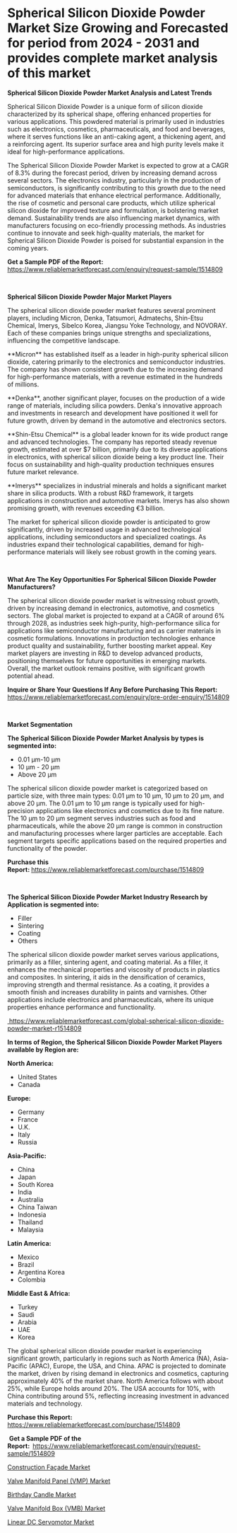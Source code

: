 <p><h1>Spherical Silicon Dioxide Powder Market Size Growing and Forecasted for period from 2024 - 2031 and provides complete market analysis of this market</h1></p><p><strong>Spherical Silicon Dioxide Powder Market Analysis and Latest Trends</strong></p>
<p><p>Spherical Silicon Dioxide Powder is a unique form of silicon dioxide characterized by its spherical shape, offering enhanced properties for various applications. This powdered material is primarily used in industries such as electronics, cosmetics, pharmaceuticals, and food and beverages, where it serves functions like an anti-caking agent, a thickening agent, and a reinforcing agent. Its superior surface area and high purity levels make it ideal for high-performance applications.</p><p>The Spherical Silicon Dioxide Powder Market is expected to grow at a CAGR of 8.3% during the forecast period, driven by increasing demand across several sectors. The electronics industry, particularly in the production of semiconductors, is significantly contributing to this growth due to the need for advanced materials that enhance electrical performance. Additionally, the rise of cosmetic and personal care products, which utilize spherical silicon dioxide for improved texture and formulation, is bolstering market demand. Sustainability trends are also influencing market dynamics, with manufacturers focusing on eco-friendly processing methods. As industries continue to innovate and seek high-quality materials, the market for Spherical Silicon Dioxide Powder is poised for substantial expansion in the coming years.</p></p>
<p><strong>Get a Sample PDF of the Report:&nbsp;</strong> <a href="https://www.reliablemarketforecast.com/enquiry/request-sample/1514809?utm_campaign=1130&utm_medium=2&utm_source=Github&utm_content=ia&utm_term=27102024&utm_id=spherical-silicon-dioxide-powder">https://www.reliablemarketforecast.com/enquiry/request-sample/1514809</a></p>
<p>&nbsp;</p>
<p><strong>Spherical Silicon Dioxide Powder Major Market Players</strong></p>
<p><p>The spherical silicon dioxide powder market features several prominent players, including Micron, Denka, Tatsumori, Admatechs, Shin-Etsu Chemical, Imerys, Sibelco Korea, Jiangsu Yoke Technology, and NOVORAY. Each of these companies brings unique strengths and specializations, influencing the competitive landscape.</p><p>**Micron** has established itself as a leader in high-purity spherical silicon dioxide, catering primarily to the electronics and semiconductor industries. The company has shown consistent growth due to the increasing demand for high-performance materials, with a revenue estimated in the hundreds of millions.</p><p>**Denka**, another significant player, focuses on the production of a wide range of materials, including silica powders. Denka's innovative approach and investments in research and development have positioned it well for future growth, driven by demand in the automotive and electronics sectors.</p><p>**Shin-Etsu Chemical** is a global leader known for its wide product range and advanced technologies. The company has reported steady revenue growth, estimated at over $7 billion, primarily due to its diverse applications in electronics, with spherical silicon dioxide being a key product line. Their focus on sustainability and high-quality production techniques ensures future market relevance.</p><p>**Imerys** specializes in industrial minerals and holds a significant market share in silica products. With a robust R&D framework, it targets applications in construction and automotive markets. Imerys has also shown promising growth, with revenues exceeding €3 billion.</p><p>The market for spherical silicon dioxide powder is anticipated to grow significantly, driven by increased usage in advanced technological applications, including semiconductors and specialized coatings. As industries expand their technological capabilities, demand for high-performance materials will likely see robust growth in the coming years.</p></p>
<p>&nbsp;</p>
<p><strong>What Are The Key Opportunities For Spherical Silicon Dioxide Powder Manufacturers?</strong></p>
<p><p>The spherical silicon dioxide powder market is witnessing robust growth, driven by increasing demand in electronics, automotive, and cosmetics sectors. The global market is projected to expand at a CAGR of around 6% through 2028, as industries seek high-purity, high-performance silica for applications like semiconductor manufacturing and as carrier materials in cosmetic formulations. Innovations in production technologies enhance product quality and sustainability, further boosting market appeal. Key market players are investing in R&D to develop advanced products, positioning themselves for future opportunities in emerging markets. Overall, the market outlook remains positive, with significant growth potential ahead.</p></p>
<p><strong>Inquire or Share Your Questions If Any Before Purchasing This Report:</strong> <a href="https://www.reliablemarketforecast.com/enquiry/pre-order-enquiry/1514809?utm_campaign=1130&utm_medium=2&utm_source=Github&utm_content=ia&utm_term=27102024&utm_id=spherical-silicon-dioxide-powder">https://www.reliablemarketforecast.com/enquiry/pre-order-enquiry/1514809</a></p>
<p>&nbsp;</p>
<p><strong>Market Segmentation</strong></p>
<p><strong>The Spherical Silicon Dioxide Powder Market Analysis by types is segmented into:</strong></p>
<p><ul><li>0.01 μm-10 μm</li><li>10 μm - 20 μm</li><li>Above 20 μm</li></ul></p>
<p><p>The spherical silicon dioxide powder market is categorized based on particle size, with three main types: 0.01 μm to 10 μm, 10 μm to 20 μm, and above 20 μm. The 0.01 μm to 10 μm range is typically used for high-precision applications like electronics and cosmetics due to its fine nature. The 10 μm to 20 μm segment serves industries such as food and pharmaceuticals, while the above 20 μm range is common in construction and manufacturing processes where larger particles are acceptable. Each segment targets specific applications based on the required properties and functionality of the powder.</p></p>
<p><strong>Purchase this Report:&nbsp;</strong><a href="https://www.reliablemarketforecast.com/purchase/1514809?utm_campaign=1130&utm_medium=2&utm_source=Github&utm_content=ia&utm_term=27102024&utm_id=spherical-silicon-dioxide-powder">https://www.reliablemarketforecast.com/purchase/1514809</a></p>
<p>&nbsp;</p>
<p><strong>The Spherical Silicon Dioxide Powder Market Industry Research by Application is segmented into:</strong></p>
<p><ul><li>Filler</li><li>Sintering</li><li>Coating</li><li>Others</li></ul></p>
<p><p>The spherical silicon dioxide powder market serves various applications, primarily as a filler, sintering agent, and coating material. As a filler, it enhances the mechanical properties and viscosity of products in plastics and composites. In sintering, it aids in the densification of ceramics, improving strength and thermal resistance. As a coating, it provides a smooth finish and increases durability in paints and varnishes. Other applications include electronics and pharmaceuticals, where its unique properties enhance performance and functionality.</p></p>
<p><a href="https://www.reliablemarketforecast.com/global-spherical-silicon-dioxide-powder-market-r1514809?utm_campaign=1130&utm_medium=2&utm_source=Github&utm_content=ia&utm_term=27102024&utm_id=spherical-silicon-dioxide-powder">&nbsp;https://www.reliablemarketforecast.com/global-spherical-silicon-dioxide-powder-market-r1514809</a></p>
<p><strong>In terms of Region, the Spherical Silicon Dioxide Powder Market Players available by Region are:</strong></p>
<p>
    <p> <strong> North America: </strong>
        <ul>
            <li>United States</li>
            <li>Canada</li>
        </ul>
        </p> 
    <p> <strong> Europe: </strong>
        <ul>
            <li>Germany</li>
            <li>France</li>
            <li>U.K.</li>
            <li>Italy</li>
            <li>Russia</li>
        </ul>
        </p> 
    <p> <strong> Asia-Pacific: </strong>
        <ul>
            <li>China</li>
            <li>Japan</li>
            <li>South Korea</li>
            <li>India</li>
            <li>Australia</li>
            <li>China Taiwan</li>
            <li>Indonesia</li>
            <li>Thailand</li>
            <li>Malaysia</li>
        </ul>
        </p> 
    <p> <strong> Latin America: </strong>
        <ul>
            <li>Mexico</li>
            <li>Brazil</li>
            <li>Argentina Korea</li>
            <li>Colombia</li>
        </ul>
        </p> 
    <p> <strong> Middle East & Africa: </strong>
        <ul>
            <li>Turkey</li>
            <li>Saudi</li>
            <li>Arabia</li>
            <li>UAE</li>
            <li>Korea</li>
        </ul>
    </p>
    </p>
<p><p>The global spherical silicon dioxide powder market is experiencing significant growth, particularly in regions such as North America (NA), Asia-Pacific (APAC), Europe, the USA, and China. APAC is projected to dominate the market, driven by rising demand in electronics and cosmetics, capturing approximately 40% of the market share. North America follows with about 25%, while Europe holds around 20%. The USA accounts for 10%, with China contributing around 5%, reflecting increasing investment in advanced materials and technology.</p></p>
<p><strong>Purchase this Report: </strong><a href="https://www.reliablemarketforecast.com/purchase/1514809?utm_campaign=1130&utm_medium=2&utm_source=Github&utm_content=ia&utm_term=27102024&utm_id=spherical-silicon-dioxide-powder">https://www.reliablemarketforecast.com/purchase/1514809</a></p>
<p>&nbsp;<strong>Get a Sample PDF of the Report:&nbsp;&nbsp;</strong><a href="https://www.reliablemarketforecast.com/enquiry/request-sample/1514809?utm_campaign=1130&utm_medium=2&utm_source=Github&utm_content=ia&utm_term=27102024&utm_id=spherical-silicon-dioxide-powder">https://www.reliablemarketforecast.com/enquiry/request-sample/1514809</a></p>
<p><strong></strong></p>
<p><p><a href="https://github.com/markita8qfi/Market-Research-Report-List-1/blob/main/construction-facade-market.md?utm_campaign=1130&utm_medium=2&utm_source=Github&utm_content=ia&utm_term=27102024&utm_id=spherical-silicon-dioxide-powder">Construction Façade Market</a></p><p><a href="https://issuu.com/reportprime-2/docs/valve-manifold-panel-vmp-market-siz_7583d3a6db383c?utm_campaign=1130&utm_medium=2&utm_source=Github&utm_content=ia&utm_term=27102024&utm_id=spherical-silicon-dioxide-powder">Valve Manifold Panel (VMP) Market</a></p><p><a href="https://www.linkedin.com/pulse/insights-birthday-candle-industry-market-financial-status-size-1gx1f?utm_campaign=1130&utm_medium=2&utm_source=Github&utm_content=ia&utm_term=27102024&utm_id=spherical-silicon-dioxide-powder">Birthday Candle Market</a></p><p><a href="https://issuu.com/reportprime-2/docs/valve-manifold-box-vmb-market-size-_bdcc78028a1deb?utm_campaign=1130&utm_medium=2&utm_source=Github&utm_content=ia&utm_term=27102024&utm_id=spherical-silicon-dioxide-powder">Valve Manifold Box (VMB) Market</a></p><p><a href="https://www.linkedin.com/pulse/pioneering-growth-analyzing-global-linear-dc-servomotor-market-nprdf?utm_campaign=1130&utm_medium=2&utm_source=Github&utm_content=ia&utm_term=27102024&utm_id=spherical-silicon-dioxide-powder">Linear DC Servomotor Market</a></p></p>